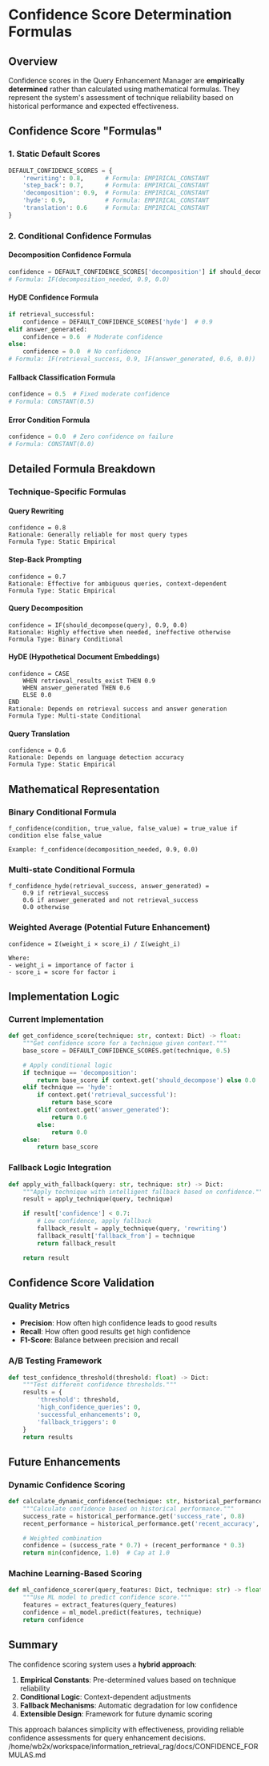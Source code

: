# Confidence Score Determination Formulas

## Overview

Confidence scores in the Query Enhancement Manager are **empirically determined** rather than calculated using mathematical formulas. They represent the system's assessment of technique reliability based on historical performance and expected effectiveness.

## Confidence Score "Formulas"

### 1. Static Default Scores
```python
DEFAULT_CONFIDENCE_SCORES = {
    'rewriting': 0.8,      # Formula: EMPIRICAL_CONSTANT
    'step_back': 0.7,      # Formula: EMPIRICAL_CONSTANT
    'decomposition': 0.9,  # Formula: EMPIRICAL_CONSTANT
    'hyde': 0.9,           # Formula: EMPIRICAL_CONSTANT
    'translation': 0.6     # Formula: EMPIRICAL_CONSTANT
}
```

### 2. Conditional Confidence Formulas

#### Decomposition Confidence Formula
```python
confidence = DEFAULT_CONFIDENCE_SCORES['decomposition'] if should_decompose else 0.0
# Formula: IF(decomposition_needed, 0.9, 0.0)
```

#### HyDE Confidence Formula
```python
if retrieval_successful:
    confidence = DEFAULT_CONFIDENCE_SCORES['hyde']  # 0.9
elif answer_generated:
    confidence = 0.6  # Moderate confidence
else:
    confidence = 0.0  # No confidence
# Formula: IF(retrieval_success, 0.9, IF(answer_generated, 0.6, 0.0))
```

#### Fallback Classification Formula
```python
confidence = 0.5  # Fixed moderate confidence
# Formula: CONSTANT(0.5)
```

#### Error Condition Formula
```python
confidence = 0.0  # Zero confidence on failure
# Formula: CONSTANT(0.0)
```

## Detailed Formula Breakdown

### Technique-Specific Formulas

#### Query Rewriting
```
confidence = 0.8
Rationale: Generally reliable for most query types
Formula Type: Static Empirical
```

#### Step-Back Prompting
```
confidence = 0.7
Rationale: Effective for ambiguous queries, context-dependent
Formula Type: Static Empirical
```

#### Query Decomposition
```
confidence = IF(should_decompose(query), 0.9, 0.0)
Rationale: Highly effective when needed, ineffective otherwise
Formula Type: Binary Conditional
```

#### HyDE (Hypothetical Document Embeddings)
```
confidence = CASE
    WHEN retrieval_results_exist THEN 0.9
    WHEN answer_generated THEN 0.6
    ELSE 0.0
END
Rationale: Depends on retrieval success and answer generation
Formula Type: Multi-state Conditional
```

#### Query Translation
```
confidence = 0.6
Rationale: Depends on language detection accuracy
Formula Type: Static Empirical
```

## Mathematical Representation

### Binary Conditional Formula
```
f_confidence(condition, true_value, false_value) = true_value if condition else false_value

Example: f_confidence(decomposition_needed, 0.9, 0.0)
```

### Multi-state Conditional Formula
```
f_confidence_hyde(retrieval_success, answer_generated) =
    0.9 if retrieval_success
    0.6 if answer_generated and not retrieval_success
    0.0 otherwise
```

### Weighted Average (Potential Future Enhancement)
```
confidence = Σ(weight_i × score_i) / Σ(weight_i)

Where:
- weight_i = importance of factor i
- score_i = score for factor i
```

## Implementation Logic

### Current Implementation
```python
def get_confidence_score(technique: str, context: Dict) -> float:
    """Get confidence score for a technique given context."""
    base_score = DEFAULT_CONFIDENCE_SCORES.get(technique, 0.5)

    # Apply conditional logic
    if technique == 'decomposition':
        return base_score if context.get('should_decompose') else 0.0
    elif technique == 'hyde':
        if context.get('retrieval_successful'):
            return base_score
        elif context.get('answer_generated'):
            return 0.6
        else:
            return 0.0
    else:
        return base_score
```

### Fallback Logic Integration
```python
def apply_with_fallback(query: str, technique: str) -> Dict:
    """Apply technique with intelligent fallback based on confidence."""
    result = apply_technique(query, technique)

    if result['confidence'] < 0.7:
        # Low confidence, apply fallback
        fallback_result = apply_technique(query, 'rewriting')
        fallback_result['fallback_from'] = technique
        return fallback_result

    return result
```

## Confidence Score Validation

### Quality Metrics
- **Precision**: How often high confidence leads to good results
- **Recall**: How often good results get high confidence
- **F1-Score**: Balance between precision and recall

### A/B Testing Framework
```python
def test_confidence_threshold(threshold: float) -> Dict:
    """Test different confidence thresholds."""
    results = {
        'threshold': threshold,
        'high_confidence_queries': 0,
        'successful_enhancements': 0,
        'fallback_triggers': 0
    }
    return results
```

## Future Enhancements

### Dynamic Confidence Scoring
```python
def calculate_dynamic_confidence(technique: str, historical_performance: Dict) -> float:
    """Calculate confidence based on historical performance."""
    success_rate = historical_performance.get('success_rate', 0.8)
    recent_performance = historical_performance.get('recent_accuracy', 0.8)

    # Weighted combination
    confidence = (success_rate * 0.7) + (recent_performance * 0.3)
    return min(confidence, 1.0)  # Cap at 1.0
```

### Machine Learning-Based Scoring
```python
def ml_confidence_scorer(query_features: Dict, technique: str) -> float:
    """Use ML model to predict confidence score."""
    features = extract_features(query_features)
    confidence = ml_model.predict(features, technique)
    return confidence
```

## Summary

The confidence scoring system uses a **hybrid approach**:

1. **Empirical Constants**: Pre-determined values based on technique reliability
2. **Conditional Logic**: Context-dependent adjustments
3. **Fallback Mechanisms**: Automatic degradation for low confidence
4. **Extensible Design**: Framework for future dynamic scoring

This approach balances simplicity with effectiveness, providing reliable confidence assessments for query enhancement decisions.</content>
<parameter name="filePath">/home/wb2x/workspace/information_retrieval_rag/docs/CONFIDENCE_FORMULAS.md